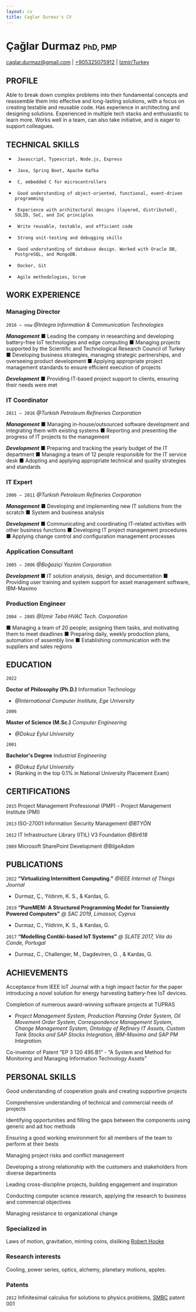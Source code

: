 ```yaml
---
layout: cv
title: Caglar Durmaz's CV
---
```

# Çağlar Durmaz <span style="font-size:70%;">PhD, PMP<span>

<div id="webaddress">
<a href="caglar.durmaz@gmail.com">caglar.durmaz@gmail.com</a>
| <a href="+905325075912">+905325075912</a>
| <a href="https://en.wikipedia.org/wiki/%c4%b0zmir">Izmir/Turkey</a>
</div>


## PROFILE
Able to break down complex problems into their fundamental concepts and reassemble them into effective and long-lasting solutions, with a focus on creating testable and reusable code. Has experience in architecting and designing solutions. Experienced in multiple tech stacks and enthusiastic to learn more. Works well in a team, can also take initiative, and is eager to support colleagues.

## TECHNICAL SKILLS 
-      Javascript, Typescript, Node.js, Express
-      Java, Spring Boot, Apache Kafka
-      C, embedded C for microcontrollers
-      Good understanding of object-oriented, functional, event-driven programming
-      Experience with architectural designs (layered, distributed), SOLID, SoC, and IoC principles
-      Write reusable, testable, and efficient code
-      Strong unit-testing and debugging skills
-      Good understanding of database design. Worked with Oracle DB, PostgreSQL, and MongoDB.
-      Docker, Git
-      Agile methodologies, Scrum



<!-- https://www.symbolspy.com/dot-symbol.html -->
## WORK EXPERIENCE

<!-- `2016 – now` -->
<!-- __Managing Director (Founder of the Start-Up)__ _@Integra ICT_ -->
### Managing Director 
`2016 – now`
_@Integra Information & Communication Technologies_ 

***Management***
■ Leading the company in researching and developing battery-free IoT technologies and edge computing
■ Managing projects supported by the Scientific and Technological Research Council of Turkey 
■ Developing business strategies, managing strategic partnerships, and overseeing product development
■ Applying appropriate project management standards to ensure efficient execution of projects

***Development***
■ Providing IT-based project support to clients, ensuring their needs were met

### IT Coordinator 
`2011 – 2016`
_@Turkish Petroleum Refineries Corporation_

***Management***
■ Managing in-house/outsourced software development and integrating them with existing systems
■ Reporting and presenting the progress of IT projects to the management

***Development***
■ Preparing and tracking the yearly budget of the IT department
■ Managing a team of 12 people responsible for the IT service desk
■ Adopting and applying appropriate technical and quality strategies and standards

### IT Expert 
`2006 – 2011`
_@Turkish Petroleum Refineries Corporation_

***Management***
■ Developing and implementing new IT solutions from the scratch 
■ System and business analysis

***Development***
■ Communicating and coordinating IT-related activities with other business functions
■ Developing IT project management procedures 
■ Applying change control and configuration management processes

### Application Consultant
`2005 – 2006`
_@Boğaziçi Yazılım Corporation_

***Development***
■ IT solution analysis, design, and documentation
■ Providing user training and system support for asset management software, IBM-Maximo

### Production Engineer
`2004 – 2005`
_@İzmir Teba HVAC Tech. Corporation_

■ Managing a team of 20 people; assigning them tasks, and motivating them to meet deadlines
■ Preparing daily, weekly production plans, automation of assembly line 
■ Establishing communication with the suppliers and sales regions

## EDUCATION
`2022`
<!-- `2015 – 2022` -->
__Doctor of Philosophy (Ph.D.)__ Information Technology
- _@International Computer Institute, Ege University_

`2006`	
<!-- `2001 – 2006`	 -->
__Master of Science (M.Sc.)__ _Computer Engineering_
- _@Dokuz Eylul University_

`2001`
<!-- `1997 – 2001` -->
__Bachelor's Degree__ _Industrial Engineering_ 
- _@Dokuz Eylul University_ 
- (Ranking in the top 0.1% <!--among 1.5 million students--> in National University Placement Exam)

## CERTIFICATIONS
`2015`
Project Management Professional (PMP) - Project Management Institute (PMI)

`2013`
ISO-27001 Information Security Management _@BTYÖN_

`2012`
IT Infrastructure Library (ITIL) V3 Foundation  _@Bir618_

`2009`
Microsoft SharePoint Development _@BilgeAdam_

## PUBLICATIONS
`2022`
__“Virtualizing Intermittent Computing.”__
_@IEEE Internet of Things Journal_
- Durmaz, Ç., Yıldırım, K. S., & Kardas, G.
<!-- - DOI: 10.1109/JIOT.2022.3176587. -->

`2019`
__“PureMEM: A Structured Programming Model for Transiently Powered Computers”__
_@ SAC 2019, Limassol, Cyprus_ 
- Durmaz, C., Yildirim, K. S., & Kardas, G.
<!-- DOI:10.1145/3297280.3299739 -->

`2017` 
__“Modelling Contiki-based IoT Systems”__ 
_@ SLATE 2017, Vila do Conde, Portugal_
- Durmaz, C., Challenger, M., Dagdeviren, O. , & Kardas, G. 
<!-- DOI: 10.4230/OASIcs.SLATE.2017.5. -->

## ACHIEVEMENTS

Acceptance from IEEE IoT Journal with a high impact factor for the paper introducing a novel solution for energy harvesting battery-free IoT devices.

Completion of numerous award-winning software projects at TUPRAS
- _Project Management System, Production Planning Order System, Oil Movement Order System, Correspondence Management System, Change Management System, Ontology of Refinery IT Assets, Custom Tank Stocks and SAP Stocks Integration, IBM-Maximo and SAP PM Integration._

Co-inventor of Patent “EP 3 120 495 B1” - “A System and Method for Monitoring and Managing Information Technology Assets” 

## PERSONAL SKILLS
Good understanding of cooperation goals and creating supportive projects

Comprehensive understanding of technical and commercial needs of projects

Identifying opportunities and filling the gaps between the components using generic and ad hoc methods

Ensuring a good working environment for all members of the team to perform at their bests

Managing project risks and conflict management

Developing a strong relationship with the customers and stakeholders from diverse departments

Leading cross-discipline projects, building engagement and inspiration

Conducting computer science research, applying the research to business and commercial objectives

Managing resistance to organizational change


### Specialized in

Laws of motion, gravitation, minting coins, disliking [Robert Hooke](http://en.wikipedia.org/wiki/Robert_Hooke)


### Research interests

Cooling, power series, optics, alchemy, planetary motions, apples.


### Patents

`2012`
Infinitesimal calculus for solutions to physics problems, [SMBC](http://www.techdirt.com/articles/20121011/09312820678/if-patents-had-been-around-time-newton.shtml) patent 001

<!-- ### Footer

Last updated: May 2013 -->


